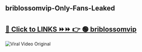 
 ## briblossomvip-Only-Fans-Leaked

# <h2><a href="https://clipsfans.com/briblossomvip&ref=git">🔗 Click to LINKS ⏩⏩ 👉 🟢 briblossomvip </a></h2>

<a href="https://clipsfans.com/briblossomvip&ref=git" rel="nofollow" data-target="animated-image.originalLink"><img src="https://i.ibb.co.com/xMMVF88/686577567.gif" alt="Viral Video Original" style="max-width: 100%; display: inline-block;" data-target="animated-image.originalImage"></a>
